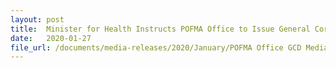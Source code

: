 ```yaml
---
layout: post
title:  Minister for Health Instructs POFMA Office to Issue General Correction Direction
date:   2020-01-27
file_url: /documents/media-releases/2020/January/POFMA Office GCD Media Statement 27 Jan final.pdf
---
```

